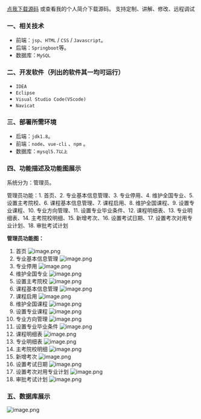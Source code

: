 [点我下载源码](https://www.oneprosol.com/detail/46fb98e70a174b43b6fc330b7b64a472) 
或查看我的个人简介下载源码。
支持定制、讲解、修改、远程调试

### 一、相关技术

- 前端：`jsp`、`HTML` / `CSS` / `Javascript`。
- 后端：`Springboot`等。
- 数据库：`MySQL`

### 二、开发软件（列出的软件其一均可运行）

- `IDEA`
- `Eclipse`
- `Visual Studio Code(VScode)`
- `Navicat`

### 三、部署所需环境

- 后端：`jdk1.8`。
- 前端：`node`、`vue-cli` 、`npm`  。
- 数据库：`mysql5.7以上`

### 四、功能描述及功能图展示

系统分为：管理员。

管理员功能：1. 首页、2. 专业基本信息管理、3. 专业停用、4. 维护全国专业、5. 设置主考院校、6. 课程基本信息管理、7. 课程启用、8. 维护全国课程、9. 设置专业课程、10. 专业方向管理、11. 设置专业毕业条件、12. 课程明细表、13. 专业明细表、14. 主考院校明细、15. 新增考次、16. 设置考试日期、17. 设置考次对用专业计划、18. 审批考试计划

**管理员功能图：**

1. 首页
   ![image.png](https://pic.picprosol.com/user_upload/1ca4a16527164fbdbe5588f4023765f3/2024-12-10%2014:08:53_image.png)
2. 专业基本信息管理
   ![image.png](https://pic.picprosol.com/user_upload/1ca4a16527164fbdbe5588f4023765f3/2024-12-10%2014:08:59_image.png)
3. 专业停用
   ![image.png](https://pic.picprosol.com/user_upload/1ca4a16527164fbdbe5588f4023765f3/2024-12-10%2014:09:05_image.png)
4. 维护全国专业
   ![image.png](https://pic.picprosol.com/user_upload/1ca4a16527164fbdbe5588f4023765f3/2024-12-10%2014:09:11_image.png)
5. 设置主考院校
   ![image.png](https://pic.picprosol.com/user_upload/1ca4a16527164fbdbe5588f4023765f3/2024-12-10%2014:09:19_image.png)
6. 课程基本信息管理
   ![image.png](https://pic.picprosol.com/user_upload/1ca4a16527164fbdbe5588f4023765f3/2024-12-10%2014:09:26_image.png)
7. 课程启用
   ![image.png](https://pic.picprosol.com/user_upload/1ca4a16527164fbdbe5588f4023765f3/2024-12-10%2014:09:34_image.png)
8. 维护全国课程
   ![image.png](https://pic.picprosol.com/user_upload/1ca4a16527164fbdbe5588f4023765f3/2024-12-10%2014:09:41_image.png)
9. 设置专业课程
   ![image.png](https://pic.picprosol.com/user_upload/1ca4a16527164fbdbe5588f4023765f3/2024-12-10%2014:09:46_image.png)
10. 专业方向管理
    ![image.png](https://pic.picprosol.com/user_upload/1ca4a16527164fbdbe5588f4023765f3/2024-12-10%2014:09:50_image.png)
11. 设置专业毕业条件
    ![image.png](https://pic.picprosol.com/user_upload/1ca4a16527164fbdbe5588f4023765f3/2024-12-10%2014:09:54_image.png)
12. 课程明细表
    ![image.png](https://pic.picprosol.com/user_upload/1ca4a16527164fbdbe5588f4023765f3/2024-12-10%2014:10:00_image.png)
13. 专业明细表
    ![image.png](https://pic.picprosol.com/user_upload/1ca4a16527164fbdbe5588f4023765f3/2024-12-10%2014:10:05_image.png)
14. 主考院校明细
    ![image.png](https://pic.picprosol.com/user_upload/1ca4a16527164fbdbe5588f4023765f3/2024-12-10%2014:10:09_image.png)
15. 新增考次
    ![image.png](https://pic.picprosol.com/user_upload/1ca4a16527164fbdbe5588f4023765f3/2024-12-10%2014:10:15_image.png)
16. 设置考试日期
    ![image.png](https://pic.picprosol.com/user_upload/1ca4a16527164fbdbe5588f4023765f3/2024-12-10%2014:10:19_image.png)
17. 设置考次对用专业计划
    ![image.png](https://pic.picprosol.com/user_upload/1ca4a16527164fbdbe5588f4023765f3/2024-12-10%2014:10:25_image.png)
18. 审批考试计划
    ![image.png](https://pic.picprosol.com/user_upload/1ca4a16527164fbdbe5588f4023765f3/2024-12-10%2014:10:29_image.png)

### 五、数据库展示

![image.png](https://pic.picprosol.com/user_upload/1ca4a16527164fbdbe5588f4023765f3/2024-12-10%2014:14:17_image.png)

